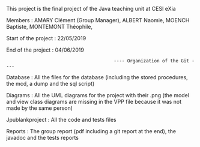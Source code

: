 This project is the final project of the Java teaching unit at CESI eXia

Members : AMARY Clément (Group Manager), ALBERT Naomie, MOENCH Baptiste, MONTEMONT Théophile,

Start of the project : 22/05/2019

End of the project : 04/06/2019

                                            ---- Organization of the Git ----

Database : All the files for the database (including the stored procedures, the mcd, a dump and the sql script)

Diagrams : All the UML diagrams for the project with their .png (the model and view class diagrams are missing in the VPP file because it was not made by the same person)

Jpublankproject : All the code and tests files

Reports : The group report (pdf including a git report at the end), the javadoc and the tests reports
